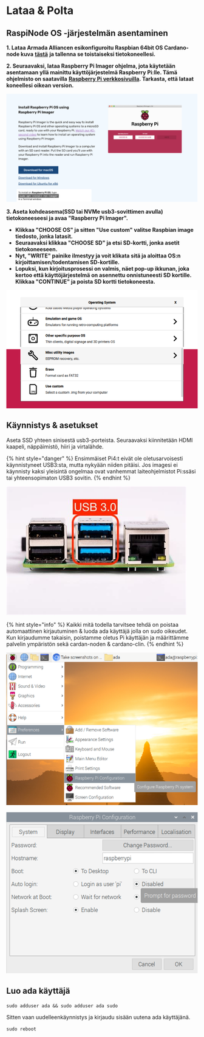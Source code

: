# Lataa & Polta

## RaspiNode OS -järjestelmän asentaminen

**1. Lataa Armada Alliancen esikonfiguroitu Raspbian 64bit OS Cardano-node kuva** [**tästä**](https://db.adamantium.online/RasPi-Node.img.gz) **ja tallenna se toistaiseksi tietokoneellesi.**

**2. Seuraavaksi, lataa Raspberry Pi Imager ohjelma, jota käytetään asentamaan yllä mainittu käyttöjärjestelmä Raspberry Pi:lle. Tämä ohjelmisto on saatavilla** [**Raspberry Pi verkkosivuilla**](https://www.raspberrypi.org/software/)**. Tarkasta, että lataat koneellesi oikean version.**

![](../../.gitbook/assets/screen-shot-2021-03-12-at-5.36.30-pm.png)

**3. Aseta kohdeasema\(SSD tai NVMe usb3-sovittimen avulla\) tietokoneeseesi ja avaa "Raspberry Pi Imager".**

* **Klikkaa "CHOOSE OS" ja sitten "Use custom" valitse Raspbian image tiedosto, jonka latasit.**
* **Seuraavaksi klikkaa "CHOOSE SD" ja etsi SD-kortti, jonka asetit tietokoneeseen.**
* **Nyt, "WRITE" painike ilmestyy ja voit klikata sitä ja aloittaa OS:n kirjoittamisen/todentamisen SD-kortille.**
* **Lopuksi, kun kirjoitusprosessi on valmis, näet pop-up ikkunan, joka kertoo että käyttöjärjestelmä on asennettu onnistuneesti SD kortille. Klikkaa "CONTINUE" ja poista SD kortti tietokoneesta.**

![](../../.gitbook/assets/image-2-%20%281%29%20%281%29.png)

## Käynnistys & asetukset

Aseta SSD yhteen sinisestä usb3-porteista. Seuraavaksi kiinnitetään HDMI kaapeli, näppäimistö, hiiri ja virtalähde.

{% hint style="danger" %}
Ensimmäiset Pi4:t eivät ole oletusarvoisesti käynnistyneet USB3:sta, mutta nykyään niiden pitäisi. Jos imagesi ei käynnisty kaksi yleisintä ongelmaa ovat vanhemmat laiteohjelmistot Pi:ssäsi tai yhteensopimaton USB3 sovitin.
{% endhint %}

![](../../.gitbook/assets/pi4%20%281%29.jpeg)

{% hint style="info" %}
Kaikki mitä todella tarvitsee tehdä on poistaa automaattinen kirjautuminen & luoda ada käyttäjä jolla on sudo oikeudet. Kun kirjaudumme takaisin, poistamme oletus Pi käyttäjän ja määrittämme palvelin ympäristön sekä cardan-noden & cardano-clin.
{% endhint %}

![](../../.gitbook/assets/raspberrypi-configuration.png)

![](../../.gitbook/assets/disable-auto-login.png)

## Luo ada käyttäjä

```text
sudo adduser ada && sudo adduser ada sudo
```

Sitten vaan uudelleenkäynnistys ja kirjaudu sisään uutena ada käyttäjänä.

```text
sudo reboot
```

